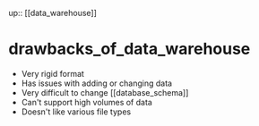 up:: [[data_warehouse]]

# drawbacks_of_data_warehouse

- Very rigid format
- Has issues with adding or changing data
- Very difficult to change [[database_schema]]
- Can't support high volumes of data
- Doesn't like various file types
